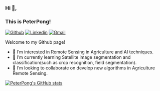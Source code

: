 ### Hi 👋, 
### This is PeterPong!

[![Github](https://img.shields.io/badge/-Github-000?style=flat&logo=Github&logoColor=white)](https://github.com/PeterPong)
[![Linkedin](https://img.shields.io/badge/-LinkedIn-blue?style=flat&logo=Linkedin&logoColor=white)](https://www.linkedin.com/in/feiyu-peng-1b61601b1/)
[![Gmail](https://img.shields.io/badge/-Gmail-c14438?style=flat&logo=Gmail&logoColor=white)](mailto:smartyu0120@gmail.com)

Welcome to my Github page!
- 👀 I’m interested in Remote Sensing in Agriculture and AI techniques.
- 🌱 I’m currently learning Satellite image segmentation and classification(such as crop recognition, field segmentation).
- 💞️ I’m looking to collaborate on develop new algorithms in Agriculture Remote Sensing.

[![PeterPong's GitHub stats](https://github-readme-stats.vercel.app/api?username=PeterPong)](https://github.com/anuraghazra/github-readme-stats)
<!-- [![Top Langs](https://github-readme-stats.vercel.app/api/top-langs/?username=PeterPong)](https://github.com/anuraghazra/github-readme-stats) -->

<!---
PeterPong/PeterPong is a ✨ special ✨ repository because its `README.md` (this file) appears on your GitHub profile.
You can click the Preview link to take a look at your changes.
--->
